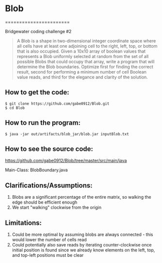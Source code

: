 # Blob
=======================

Bridgewater coding challenge #2
> A Blob is a shape in two-dimensional integer coordinate space where all cells have at least one
adjoining cell to the right, left, top, or bottom that is also occupied. Given a 10x10 array of
boolean values that represents a Blob uniformly selected at random from the set of all possible
Blobs that could occupy that array, write a program that will determine the Blob boundaries.
Optimize first for finding the correct result, second for performing a minimum number of cell
Boolean value reads, and third for the elegance and clarity of the solution. 


How to get the code:
--------------------

    $ git clone https://github.com/gabe0912/Blob.git
    $ cd Blob

How to run the program:
-----------------------
    $ java -jar out/artifacts/blob_jar/blob.jar inputBlob.txt
    
How to see the source code:
---------------------------
https://github.com/gabe0912/Blob/tree/master/src/main/java

Main-Class: BlobBoundary.java

Clarifications/Assumptions:
---------------------------

1. Blobs are a significant percentage of the entire matrix, so walking the edge should be efficient enough
1. We start "walking" clockwise from the origin

Limitations:
-----------

1. Could be more optimal by assuming blobs are always connected - this would lower the number of cells read
1. Could potentially also save reads by iterating counter-clockwise once initial position is found since we already know elements on the left, top, and top-left positions must be clear
